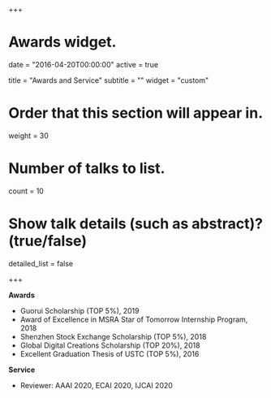 +++
# Awards widget.

date = "2016-04-20T00:00:00"
active = true

title = "Awards and Service"
subtitle = ""
widget = "custom"

# Order that this section will appear in.
weight = 30

# Number of talks to list.
count = 10

# Show talk details (such as abstract)? (true/false)
detailed_list = false

+++

**Awards**

- Guorui Scholarship (TOP 5%), 2019
- Award of Excellence in MSRA Star of Tomorrow Internship Program, 2018
- Shenzhen Stock Exchange Scholarship (TOP 5%), 2018
- Global Digital Creations Scholarship (TOP 20%), 2018
- Excellent Graduation Thesis of USTC (TOP 5%), 2016

**Service**

- Reviewer: AAAI 2020, ECAI 2020, IJCAI 2020